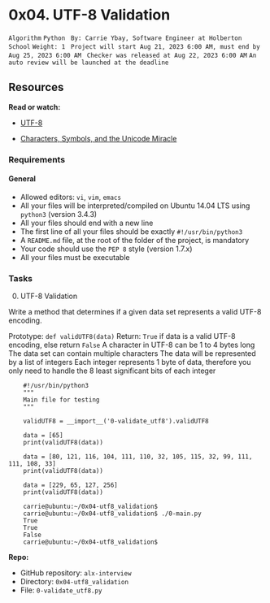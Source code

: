 # 0x04. UTF-8 Validation
`Algorithm` 
`Python`
 ``` By: Carrie Ybay, Software Engineer at Holberton School```
 ```Weight: 1```
 ``` Project will start Aug 21, 2023 6:00 AM, must end by Aug 25, 2023 6:00 AM```
 ``` Checker was released at Aug 22, 2023 6:00 AM```
 ```An auto review will be launched at the deadline```

## Resources
**Read or watch:**

  - [UTF-8](https://intranet.alxswe.com/rltoken/oqFi6P1hNvp9aSuNv---IQ)

  - [Characters, Symbols, and the Unicode Miracle](https://intranet.alxswe.com/rltoken/d--jVK8sBSlhkosu7pFzdw)

### Requirements
#### General

  - Allowed editors: `vi`, `vim`, `emacs`
  - All your files will be interpreted/compiled on Ubuntu 14.04 LTS using `python3` (version 3.4.3)
  - All your files should end with a new line
  - The first line of all your files should be exactly `#!/usr/bin/python3`
  - A `README.md` file, at the root of the folder of the project, is mandatory
  - Your code should use the `PEP 8` style (version 1.7.x)
  - All your files must be executable

###  Tasks
0. UTF-8 Validation

Write a method that determines if a given data set represents a valid UTF-8 encoding.

Prototype: `def validUTF8(data)`
Return: `True` if data is a valid UTF-8 encoding, else return `False`
A character in UTF-8 can be 1 to 4 bytes long
The data set can contain multiple characters
The data will be represented by a list of integers
Each integer represents 1 byte of data, therefore you only need to handle the 8 least significant bits of each integer

``` carrie@ubuntu:~/0x04-utf8_validation$ cat 0-main.py
    #!/usr/bin/python3
    """
    Main file for testing
    """

    validUTF8 = __import__('0-validate_utf8').validUTF8

    data = [65]
    print(validUTF8(data))

    data = [80, 121, 116, 104, 111, 110, 32, 105, 115, 32, 99, 111, 111, 108, 33]
    print(validUTF8(data))

    data = [229, 65, 127, 256]
    print(validUTF8(data))

    carrie@ubuntu:~/0x04-utf8_validation$
    carrie@ubuntu:~/0x04-utf8_validation$ ./0-main.py
    True
    True
    False
    carrie@ubuntu:~/0x04-utf8_validation$
```
**Repo:**

   + GitHub repository: `alx-interview`
   + Directory: `0x04-utf8_validation`
   + File: `0-validate_utf8.py`